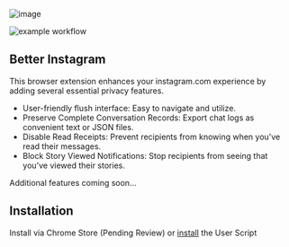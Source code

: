 ![image](https://user-images.githubusercontent.com/43322006/233504555-ff21cff9-8d26-406e-bfe6-6e2d0e619f25.png)

![example workflow](https://github.com/dclstn/better-instagram/actions/workflows/node.js.yml/badge.svg)

## Better Instagram
This browser extension enhances your instagram.com experience by adding several essential privacy features.

+ User-friendly flush interface: Easy to navigate and utilize.
+ Preserve Complete Conversation Records: Export chat logs as convenient text or JSON files.
+ Disable Read Receipts: Prevent recipients from knowing when you've read their messages.
+ Block Story Viewed Notifications: Stop recipients from seeing that you've viewed their stories.

Additional features coming soon...

## Installation

Install via Chrome Store (Pending Review) or [install](https://github.com/dclstn/better-instagram/raw/master/inject.user.js) the User Script
